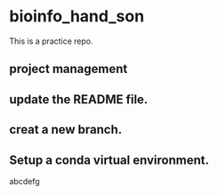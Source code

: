# bioinfo_hand_son
This is a practice repo.

## project management

## update the README file.

## creat a new branch.

## Setup a conda virtual environment.

abcdefg

